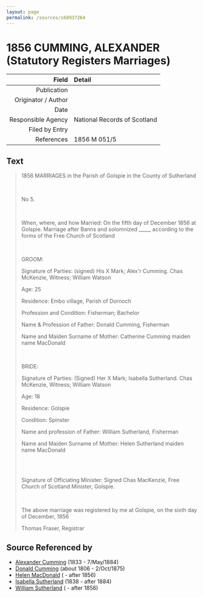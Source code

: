 ```yaml
---
layout: page
permalink: /sources/s68937264
---
```


# 1856 CUMMING, ALEXANDER (Statutory Registers Marriages)

Field | Detail
---:|:---
Publication | 
Originator / Author | 
Date | 
Responsible Agency | National Records of Scotland
Filed by Entry | 
References | 1856 M 051/5

## Text

> 1856 MARRIAGES in the Parish of Golspie in the County of Sutherland
>
> <br/>
>
> No 5.
>
> <br/>
>
> When, where, and how Married: On the fifth day of December 1856 at Golspie. Marriage after Banns and solomnized _____ according to the forms of the Free Church of Scotland
>
> <br/>
>
> GROOM:
>
> Signature of Parties: (signed) His X Mark; Alex'r Cumming. Chas McKenzie, Witness; William Watson
>
> Age: 25
>
> Residence: Embo village, Parish of Dornoch
>
> Profession and Condition: Fisherman; Bachelor
>
> Name & Profession of Father: Donald Cumming, Fisherman
>
> Name and Maiden Surname of Mother: Catherine Cumming maiden name MacDonald
>
> <br/>
>
> BRIDE:
>
> Signature of Parties: (Signed) Her X Mark; Isabella Sutherland. Chas McKenzie, Witness; William Watson
>
> Age: 18
>
> Residence: Golspie
>
> Condition: Spinster
>
> Name and profession of Father: William Sutherland, Fisherman
>
> Name and Maiden Surname of Mother: Helen Sutherland maiden name MacDonald
>
> <br/>
>
> <br/>
>
> Signature of Officiating Minister: Signed Chas MacKenzie, Free Church of Scotland Minister, Golspie.
>
> <br/>
>
> The above marriage was registered by me at Golspie, on the sixth day of December, 1856
>
> Thomas Fraser, Registrar
>

## Source Referenced by

* [Alexander Cumming](../people/@7028096@-alexander-cumming-b1833-d1884-5-7.md) (1833 - 7/May/1884)
* [Donald Cumming](../people/@45726416@-donald-cumming-b1806-d1875-10-2.md) (about 1806 - 2/Oct/1875)
* [Helen MacDonald](../people/@83660564@-helen-macdonald-b-d1856.md) ( - after 1856)
* [Isabella Sutherland](../people/@79967653@-isabella-sutherland-b1838-d1884.md) (1838 - after 1884)
* [William Sutherland](../people/@72992640@-william-sutherland-b-d1856.md) ( - after 1856)
